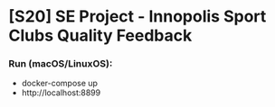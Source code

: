 ﻿# [S20] SE Project - Innopolis Sport Clubs Quality Feedback
### Run (macOS/LinuxOS):
  * docker-compose up
  * http://localhost:8899
